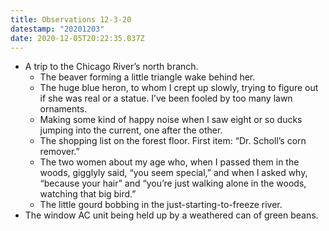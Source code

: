 ```yaml
---
title: Observations 12-3-20
datestamp: "20201203"
date: 2020-12-05T20:22:35.037Z
---
```

- A trip to the Chicago River’s north branch.
	- The beaver forming a little triangle wake behind her.
	- The huge blue heron, to whom I crept up slowly, trying to figure out if she was real or a statue. I’ve been fooled by too many lawn ornaments.
	- Making some kind of happy noise when I saw eight or so ducks jumping into the current, one after the other.
	- The shopping list on the forest floor. First item: “Dr. Scholl’s corn remover.”
	- The two women about my age who, when I passed them in the woods, gigglyly said, “you seem special,” and when I asked why, “because your hair” and “you’re just walking alone in the woods, watching that big bird.”
	- The little gourd bobbing in the just-starting-to-freeze river.
- The window AC unit being held up by a weathered can of green beans.